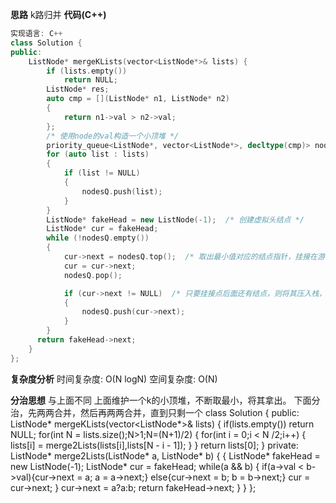 **思路**
k路归并
**代码(C++)**
```C++
实现语言: C++
class Solution {
public:
    ListNode* mergeKLists(vector<ListNode*>& lists) {
        if (lists.empty())
            return NULL;      
        ListNode* res;
        auto cmp = [](ListNode* n1, ListNode* n2)
        {
            return n1->val > n2->val;
        };
        /* 使用node的val构造一个小顶堆 */
        priority_queue<ListNode*, vector<ListNode*>, decltype(cmp)> nodesQ(cmp);
        for (auto list : lists)
        {
            if (list != NULL)
            {
                nodesQ.push(list);
            }
        }
        ListNode* fakeHead = new ListNode(-1);  /* 创建虚拟头结点 */
        ListNode* cur = fakeHead;
        while (!nodesQ.empty()) 
        {
            cur->next = nodesQ.top();  /* 取出最小值对应的结点指针，挂接在游标指针上 */
            cur = cur->next;
            nodesQ.pop();

            if (cur->next != NULL)  /* 只要挂接点后面还有结点，则将其压入栈，继续从中拿出最小值，循环往复 */
            {
                nodesQ.push(cur->next);
            }
        }
      return fakeHead->next;
    }
};
```
**复杂度分析**
时间复杂度: O(N logN)
空间复杂度: O(N)

**分治思想**
与上面不同
上面维护一个k的小顶堆，不断取最小，将其拿出。
下面分治，先两两合并，然后再两两合并，直到只剩一个
class Solution {
public:
    ListNode* mergeKLists(vector<ListNode*>& lists) {
        if(lists.empty()) return NULL;
        for(int N = lists.size();N>1;N=(N+1)/2)
        {
            for(int i = 0;i < N /2;i++)
            {
                lists[i] = merge2Lists(lists[i],lists[N - i - 1]);
            }
        }
        return lists[0];
    }
private:
    ListNode* merge2Lists(ListNode* a, ListNode* b) {
        {
             ListNode* fakeHead = new ListNode(-1); 
             ListNode* cur = fakeHead;
             while(a && b)
             {
                 if(a->val < b->val){cur->next = a; a = a->next;}
                 else{cur->next = b; b = b->next;}
                 cur = cur->next;
             }
             cur->next = a?a:b;
             return fakeHead->next;
        }
    }
};